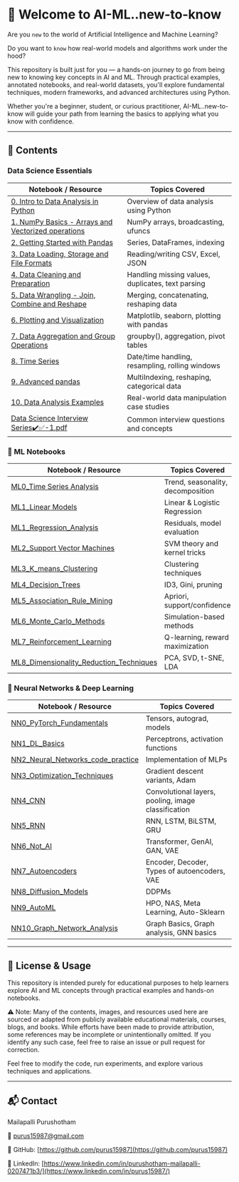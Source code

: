 # 👋 Welcome to AI-ML..new-to-know

  Are you `new` to the world of Artificial Intelligence and Machine Learning?
  
  Do you want to `know` how real-world models and algorithms work under the hood?

This repository is built just for you — a hands-on journey to go from being new to knowing key concepts in AI and ML. Through practical examples, annotated notebooks, and real-world datasets, you'll explore fundamental techniques, modern frameworks, and advanced architectures using Python.

Whether you're a beginner, student, or curious practitioner, AI-ML..new-to-know will guide your path from learning the basics to applying what you know with confidence.

---

## 🧠 Contents


### Data Science Essentials

| Notebook / Resource                                                                                                                           | Topics Covered                                    |
| --------------------------------------------------------------------------------------------------------------------------------------------- | ------------------------------------------------- |
| [0. Intro to Data Analysis in Python](./Data%20Science/0.%20Intro%20to%20Data%20Analysis%20in%20Python.ipynb)                                 | Overview of data analysis using Python            |
| [1. NumPy Basics - Arrays and Vectorized operations](./Data%20Science/1.%20NumPy%20Basics%20-%20Arrays%20and%20Vectorized%20operations.ipynb) | NumPy arrays, broadcasting, ufuncs                |
| [2. Getting Started with Pandas](./Data%20Science/2.%20Getting%20Started%20with%20Pandas.ipynb)                                               | Series, DataFrames, indexing                      |
| [3. Data Loading, Storage and File Formats](./Data%20Science/3.%20Data%20Loading%2C%20Storage%20and%20File%20Formats.ipynb)                   | Reading/writing CSV, Excel, JSON                  |
| [4. Data Cleaning and Preparation](./Data%20Science/4.%20Data%20Cleaning%20and%20Preparation.ipynb)                                           | Handling missing values, duplicates, text parsing |
| [5. Data Wrangling - Join, Combine and Reshape](./Data%20Science/5.%20Data%20Wrangling%20-%20Join%2C%20Combine%20and%20Reshape.ipynb)         | Merging, concatenating, reshaping data            |
| [6. Plotting and Visualization](./Data%20Science/6.%20Plotting%20and%20Visualization.ipynb)                                                   | Matplotlib, seaborn, plotting with pandas         |
| [7. Data Aggregation and Group Operations](./Data%20Science/7.%20Data%20Aggregation%20and%20Group%20Operations.ipynb)                         | groupby(), aggregation, pivot tables              |
| [8. Time Series](./Data%20Science/8.%20Time%20Series.ipynb)                                                                                   | Date/time handling, resampling, rolling windows   |
| [9. Advanced pandas](./Data%20Science/9.%20Advanced%20pandas.ipynb)                                                                           | MultiIndexing, reshaping, categorical data        |
| [10. Data Analysis Examples](./Data%20Science/10.%20Data%20Analysis%20Examples.ipynb)                                                         | Real-world data manipulation case studies         |
| [Data Science Interview Series✔️✅-1.pdf](./Data%20Science/Data%20Science%20Interview%20Series%E2%9C%94%EF%B8%8F%E2%9C%85-1.pdf)             | Common interview questions and concepts           |


### 📁 ML Notebooks

| Notebook / Resource                                                                               | Topics Covered                    |
| ------------------------------------------------------------------------------------------------- | --------------------------------- |
| [ML0\_Time Series Analysis](./ML0_Time%20Series%20Analysis.ipynb)                                 | Trend, seasonality, decomposition |
| [ML1\_Linear Models](./ML1_Linear%20Models.ipynb)                                                 | Linear & Logistic Regression      |
| [ML1\_Regression\_Analysis](./ML1_Regression%20Analysis.ipynb)                                    | Residuals, model evaluation       |
| [ML2\_Support Vector Machines](./ML2_Support%20Vector%20Machines.ipynb)                           | SVM theory and kernel tricks      |
| [ML3\_K\_means\_Clustering](./ML3_K_means%20Clustering.ipynb)                                     | Clustering techniques             |
| [ML4\_Decision\_Trees](./ML4_Decision%20Trees.ipynb)                                              | ID3, Gini, pruning                |
| [ML5\_Association\_Rule\_Mining](./ML5_Association%20Rule%20Mining.ipynb)                         | Apriori, support/confidence       |
| [ML6\_Monte\_Carlo\_Methods](./ML6_Monte%20Carlo%20Methods.ipynb)                                 | Simulation-based methods          |
| [ML7\_Reinforcement\_Learning](./ML7_Reinforcement%20Learning.ipynb)                              | Q-learning, reward maximization   |
| [ML8\_Dimensionality\_Reduction\_Techniques](./ML8_Dimensionality%20Reduction%20Techniques.ipynb) | PCA, SVD, t-SNE, LDA              |

### 📁 Neural Networks & Deep Learning

| Notebook  / Resource                                                                     | Topics Covered                                      |
| ---------------------------------------------------------------------------------------- | --------------------------------------------------- |
| [NN0\_PyTorch\_Fundamentals](./NN0_PyTorch%20Fundamentals.ipynb)                         | Tensors, autograd, models                           |
| [NN1\_DL\_Basics](./NN1_DL%20Basics.ipynb)                                               | Perceptrons, activation functions                   |
| [NN2\_Neural\_Networks\_code\_practice](./NN2_Neural%20Networks%20code%20practice.ipynb) | Implementation of MLPs                              |
| [NN3\_Optimization\_Techniques](./NN3_Optimization%20Techniques.ipynb)                   | Gradient descent variants, Adam                     |
| [NN4\_CNN](./NN4_CNN.ipynb)                                                              | Convolutional layers, pooling, image classification |
| [NN5\_RNN](./NN5_RNN.ipynb)                                                              | RNN, LSTM, BiLSTM, GRU                              |
| [NN6\_Not\_AI](./NN6_Not%20AI.ipynb)                                                     | Transformer, GenAI, GAN, VAE                        |
| [NN7\_Autoencoders](./NN7_Autoencoders.ipynb)                                            | Encoder, Decoder, Types of autoencoders, VAE        |
| [NN8\_Diffusion\_Models](./NN8_Diffusion%20Models.ipynb)                                 | DDPMs                                               |
| [NN9\_AutoML](./NN9_AutoML.ipynb)                                                        | HPO, NAS, Meta Learning, Auto-Sklearn               |
| [NN10\_Graph\_Network\_Analysis](./NN10_Graph%20Network%20Analysis.ipynb)                | Graph Basics, Graph analysis, GNN basics            |

---

## 📜 License & Usage

This repository is intended purely for educational purposes to help learners explore AI and ML concepts through practical examples and hands-on notebooks.

  ⚠️ Note: Many of the contents, images, and resources used here are sourced or adapted from publicly available educational materials, courses, blogs, and books. While efforts have been made to provide attribution, some references may be incomplete or unintentionally omitted. If you identify any such case, feel free to raise an issue or pull request for correction.

Feel free to modify the code, run experiments, and explore various techniques and applications.

---

## 📬 Contact

Mailapalli Purushotham

📧 [purus15987@gmail.com](mailto:purus15987@gmail.com)

🔗 GitHub: [https://github.com/purus15987](https://github.com/purus15987)

🔗 LinkedIn: [https://www.linkedin.com/in/purushotham-mailapalli-0207471b3/](https://www.linkedin.com/in/purus15987/)

